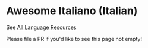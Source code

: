 # Awesome Italiano (Italian)

See [All Language Resources](https://www.alllanguageresources.com/resources/italian)

Please file a PR if you'd like to see this page not empty!
